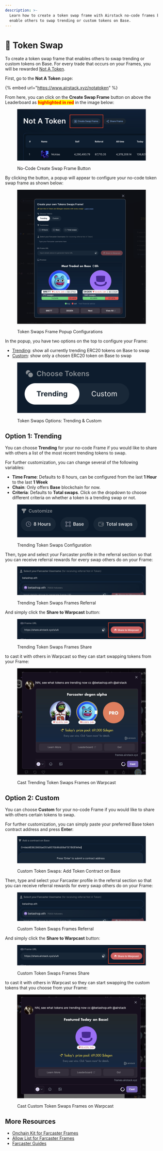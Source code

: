 ```yaml
---
description: >-
  Learn how to create a token swap frame with Airstack no-code frames builder to
  enable others to swap trending or custom tokens on Base.
---
```


# 💱 Token Swap

To create a token swap frame that enables others to swap trending or custom tokens on Base. For every trade that occurs on your Frames, you will be rewarded [Not A Token](../../../not-a-token.md).

First, go to the **Not A Token** page:

{% embed url="https://www.airstack.xyz/notatoken" %}

From here, you can click on the **Create Swap Frame** button on above the Leaderboard as <mark style="color:red;">**highlighted in red**</mark> in the image below:

<figure><img src="../../../.gitbook/assets/Screenshot 2024-04-12 at 16.45.28.png" alt=""><figcaption><p>No-Code Create Swap Frame Button</p></figcaption></figure>

By clicking the button, a popup will appear to configure your no-code token swap frame as shown below:

<figure><img src="../../../.gitbook/assets/Screenshot 2024-04-12 at 16.47.31.png" alt=""><figcaption><p>Token Swaps Frame Popup Configurations</p></figcaption></figure>

In the popup, you have two options on the top to configure your Frame:

* [Trending](token-swap.md#option-1-trending): show all currently trending ERC20 tokens on Base to swap
* [Custom](token-swap.md#option-2-custom): show only a chosen ERC20 token on Base to swap

<figure><img src="../../../.gitbook/assets/Screenshot 2024-04-12 at 22.51.52.png" alt=""><figcaption><p>Token Swaps Options: Trending &#x26; Custom</p></figcaption></figure>

## Option 1: Trending

You can choose **Trending** for your no-code Frame if you would like to share with others a list of the most recent trending tokens to swap.

For further customization, you can change several of the following variables:

* **Time Frame**: Defaults to 8 hours, can be configured from the last **1 Hour** to the last **1 Week**
* **Chain**: Only offers **Base** blockchain for now.
* **Criteria**: Defaults to **Total swaps**. Click on the dropdown to choose different criteria on whether a token is a trending swap or not.

<figure><img src="../../../.gitbook/assets/Screenshot 2024-04-12 at 16.53.10.png" alt=""><figcaption><p>Trending Token Swaps Configuration</p></figcaption></figure>

Then, type and select your Farcaster profile in the referral section so that you can receive referral rewards for every swap others do on your Frame:

<figure><img src="../../../.gitbook/assets/Screenshot 2024-04-12 at 22.44.57.png" alt=""><figcaption><p>Trending Token Swaps Frames Referral</p></figcaption></figure>

And simply click the **Share to Warpcast** button:

<figure><img src="../../../.gitbook/assets/Screenshot 2024-04-12 at 22.46.28.png" alt=""><figcaption><p>Trending Token Swaps Frames Share</p></figcaption></figure>

to cast it with others in Warpcast so they can start swapping tokens from your Frame:

<figure><img src="../../../.gitbook/assets/Screenshot 2024-04-12 at 22.49.27.png" alt=""><figcaption><p>Cast Trending Token Swaps Frames on Warpcast</p></figcaption></figure>

## Option 2: Custom

You can choose **Custom** for your no-code Frame if you would like to share with others certain tokens to swap.

For further customization, you can simply paste your preferred Base token contract address and press  **Enter**:

<figure><img src="../../../.gitbook/assets/Screenshot 2024-04-12 at 23.04.54.png" alt=""><figcaption><p>Custom Token Swaps: Add Token Contract on Base</p></figcaption></figure>

Then, type and select your Farcaster profile in the referral section so that you can receive referral rewards for every swap others do on your Frame:

<figure><img src="../../../.gitbook/assets/Screenshot 2024-04-12 at 22.44.57.png" alt=""><figcaption><p>Custom Token Swaps Frames Referral</p></figcaption></figure>

And simply click the **Share to Warpcast** button:

<figure><img src="../../../.gitbook/assets/Screenshot 2024-04-12 at 22.46.28.png" alt=""><figcaption><p>Custom Token Swaps Frames Share</p></figcaption></figure>

to cast it with others in Warpcast so they can start swapping the custom tokens that you choose from your Frame:

<figure><img src="../../../.gitbook/assets/Screenshot 2024-04-12 at 23.08.49.png" alt=""><figcaption><p>Cast Custom Token Swaps Frames on Warpcast</p></figcaption></figure>

## More Resources

* [Onchain Kit for Farcaster Frames](../airstack-frames-sdk/onchain-kit.md)
* [Allow List for Farcaster Frames](../airstack-frog-recipes-and-middleware/allow-list.md)
* [Farcaster Guides](../../farcaster/)
